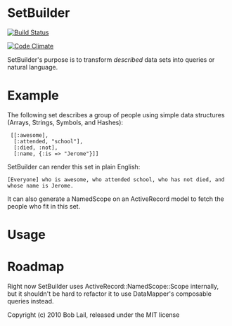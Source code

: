 SetBuilder
==========

[![Build Status](https://travis-ci.org/boblail/set_builder.png?branch=master)](https://travis-ci.org/boblail/set_builder)

[![Code Climate](https://codeclimate.com/github/boblail/set_builder.png)](https://codeclimate.com/github/boblail/set_builder)

SetBuilder's purpose is to transform _described_ data sets into queries or natural language.



Example
=======

The following set describes a group of people using simple data structures (Arrays, Strings, Symbols, and Hashes):

     [[:awesome],
      [:attended, "school"],
      [:died, :not],
      [:name, {:is => "Jerome"}]]

SetBuilder can render this set in plain English:

    [Everyone] who is awesome, who attended school, who has not died, and whose name is Jerome.

It can also generate a NamedScope on an ActiveRecord model to fetch the people who fit in this set.


Usage
=====



Roadmap
=======

Right now SetBuilder uses ActiveRecord::NamedScope::Scope internally, but it shouldn't be hard to refactor it to use DataMapper's composable queries instead.


Copyright (c) 2010 Bob Lail, released under the MIT license
